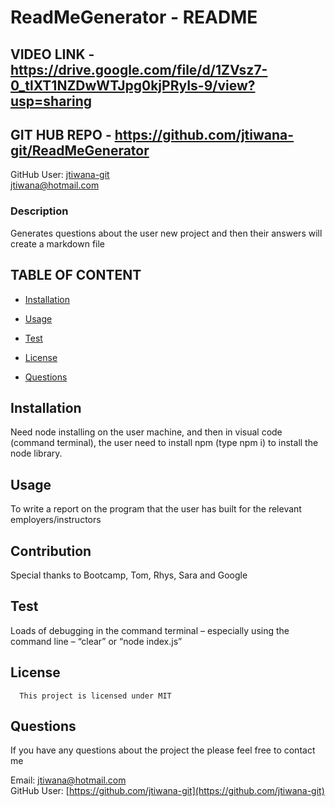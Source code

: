 # ReadMeGenerator - README

## VIDEO LINK - https://drive.google.com/file/d/1ZVsz7-0_tlXT1NZDwWTJpg0kjPRyIs-9/view?usp=sharing
## GIT HUB REPO - https://github.com/jtiwana-git/ReadMeGenerator


 GitHub User: [jtiwana-git](https://github.com/jtiwana-git)
 <br>
 <jtiwana@hotmail.com>

  ### Description
  Generates questions about the user new project and then their answers will create a markdown file
    
  ## TABLE OF CONTENT

  * [Installation](#installation)
   
  * [Usage](#usage)
   
  * [Test](#test)
  
  * [License](#license)
   
  * [Questions](#questions)


 


    
  ## Installation
  Need node installing on the user machine, and then in visual code (command terminal), the user need to install npm (type npm i) to install the node library.  
    
  ## Usage
  To write a report on the program that the user has built for the relevant employers/instructors
    
  ## Contribution
  Special thanks to Bootcamp, Tom, Rhys, Sara and Google
    
  ## Test
  Loads of debugging in the command terminal – especially using the command line – “clear” or “node index.js”
 
  ## License
      
      
      This project is licensed under MIT 
      
      
  
  ## Questions
  If you have any questions about the project the please feel free to contact me 

  Email: jtiwana@hotmail.com
 <br>
  GitHub User: [https://github.com/jtiwana-git](https://github.com/jtiwana-git)
